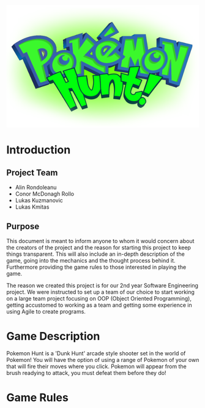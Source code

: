 ![Logo](./RepoResc/logo.png)
# Introduction
## Project Team
- Alin Rondoleanu
- Conor McDonagh Rollo
- Lukas Kuzmanovic
- Lukas Kmitas

## Purpose
This document is meant to inform anyone to whom it would concern about the creators of the project and the reason for starting this project to keep things transparent. This will also include an in-depth description of the game, going into the mechanics and the thought process behind it. Furthermore providing the game rules to those interested in playing the game.

The reason we created this project is for our 2nd year Software Engineering project. We were instructed to set up a team of our choice to start working on a large team project focusing on OOP (Object Oriented Programming), getting accustomed to working as a team and getting some experience in using Agile to create programs. 

# Game Description
Pokemon Hunt is a 'Dunk Hunt' arcade style shooter set in the world of Pokemon! You will have the option of using a range of Pokemon of your own that will fire their moves where you click. Pokemon will appear from the brush readying to attack, you must defeat them before they do!

# Game Rules
